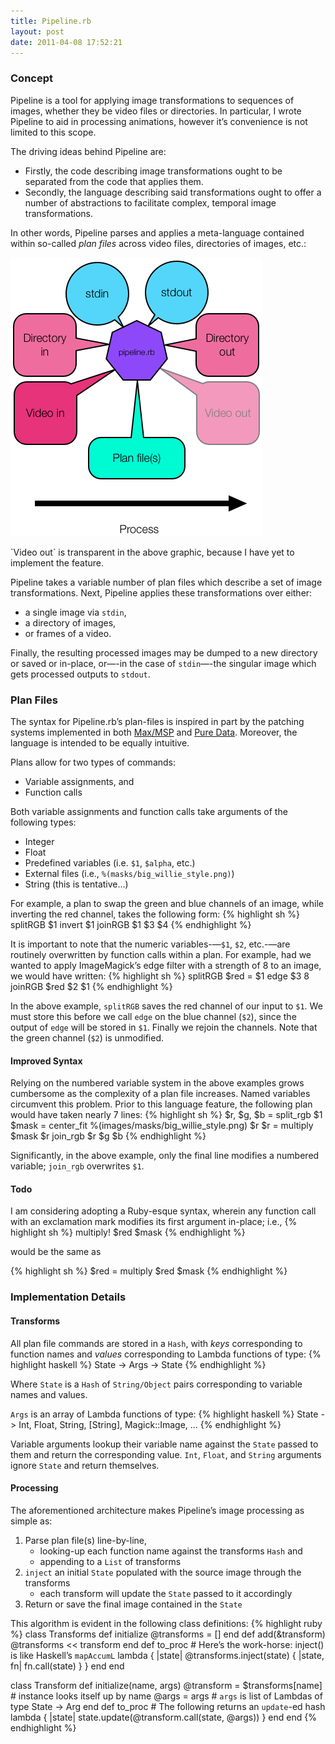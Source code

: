 ```yaml
---
title: Pipeline.rb
layout: post
date: 2011-04-08 17:52:21
---
```

### Concept
Pipeline is a tool for applying image transformations to sequences of images, whether they be video files or directories. In particular, I wrote Pipeline to aid in processing animations, however it’s convenience is not limited to this scope.

The driving ideas behind Pipeline are:
* Firstly, the code describing image transformations ought to be separated from the code that applies them.
* Secondly, the language describing said transformations ought to offer a number of abstractions to facilitate complex, temporal image transformations.

In other words, Pipeline parses and applies a meta-language contained within so-called *plan files* across video files, directories of images, etc.:

<div class="caption">
<img src="/i/pipeline_flowchart.png" alt="Pipeline.rb process flow" />
<p>`Video out` is transparent in the above graphic, because I have yet to implement the feature.</p>
</div>

Pipeline takes a variable number of plan files which describe a set of image transformations. Next, Pipeline applies these transformations over either:
* a single image via `stdin`,
* a directory of images,
* or frames of a video.

Finally, the resulting processed images may be dumped to a new directory or saved or in-place, or—-in the case of `stdin`—-the singular image which gets processed outputs to `stdout`.

### Plan Files
The syntax for Pipeline.rb’s plan-files is inspired in part by the patching systems implemented in both [Max/MSP](http://cycling74.com/) and [Pure Data](http://puredata.info/). Moreover, the language is intended to be equally intuitive.

Plans allow for two types of commands:
* Variable assignments, and
* Function calls

Both variable assignments and function calls take arguments of the following types:
* Integer
* Float
* Predefined variables (i.e. `$1`, `$alpha`, etc.)
* External files (i.e., `%(masks/big_willie_style.png)`)
* String (this is tentative...)

For example, a plan to swap the green and blue channels of an image, while inverting the red channel, takes the following form:
{% highlight sh %}
splitRGB $1
invert $1
joinRGB $1 $3 $4
{% endhighlight %}

It is important to note that the numeric variables-—`$1`, `$2`, etc.-—are routinely overwritten by function calls within a plan. For example, had we wanted to apply ImageMagick’s edge filter with a strength of 8 to an image, we would have written:
{% highlight sh %}
splitRGB
$red = $1
edge $3 8
joinRGB $red $2 $1
{% endhighlight %}

In the above example, `splitRGB` saves the red channel of our input to `$1`. We must store this before we call `edge` on the blue channel (`$2`), since the output of `edge` will be stored in `$1`. Finally we rejoin the channels. Note that the green channel (`$2`) is unmodified.

#### Improved Syntax
Relying on the numbered variable system in the above examples grows cumbersome as the complexity of a plan file increases. Named variables circumvent this problem. Prior to this language feature, the following plan would have taken nearly 7 lines:
{% highlight sh %}
$r, $g, $b = split_rgb $1
$mask = center_fit %(images/masks/big_willie_style.png) $r
$r = multiply $mask $r
join_rgb $r $g $b
{% endhighlight %}

Significantly, in the above example, only the final line modifies a numbered variable; `join_rgb` overwrites `$1`.

#### Todo
I am considering adopting a Ruby-esque syntax, wherein any function call with an exclamation mark modifies its first argument in-place; i.e.,
{% highlight sh %}
multiply! $red $mask
{% endhighlight %}

would be the same as

{% highlight sh %}
$red = multiply $red $mask
{% endhighlight %}

### Implementation Details
#### Transforms
All plan file commands are stored in a `Hash`, with *keys* corresponding to function names and *values* corresponding to Lambda functions of type:
{% highlight haskell %}
State -> Args -> State
{% endhighlight %}

Where `State` is a `Hash` of `String/Object` pairs corresponding to variable names and values.

`Args` is an array of Lambda functions of type:
{% highlight haskell %}
State -> Int, Float, String, [String], Magick::Image, ...
{% endhighlight %}

Variable arguments lookup their variable name against the `State` passed to them and return the corresponding value. `Int`, `Float`, and `String` arguments ignore `State` and return themselves.

#### Processing
The aforementioned architecture makes Pipeline’s image processing as simple as:
1. Parse plan file(s) line-by-line,
	* looking-up each function name against the transforms `Hash` and
	* appending to a `List` of transforms
2. `inject` an ini­tial `State` pop­u­lated with the source image through the trans­forms
	* each transform will update the `State` passed to it accordingly
3. Return or save the final image contained in the `State`

This algorithm is evident in the following class definitions:
{% highlight ruby %}
class Transforms
  def initialize
    @transforms = []
  end
  def add(&transform)
    @transforms << transform
  end
  def to_proc
    # Here’s the work-horse: inject() is like Haskell’s `mapAccumL`
    lambda { |state| @transforms.inject(state) { |state, fn| fn.call(state) } }
  end
end

class Transform
  def initialize(name, args)
    @transform = $transforms[name] # instance looks itself up by name
    @args = args # `args` is list of Lambdas of type State -> Arg
  end
  def to_proc
    # The following returns an `update`-ed hash
    lambda { |state| state.update(@transform.call(state, @args)) }
  end
end
{% endhighlight %}
